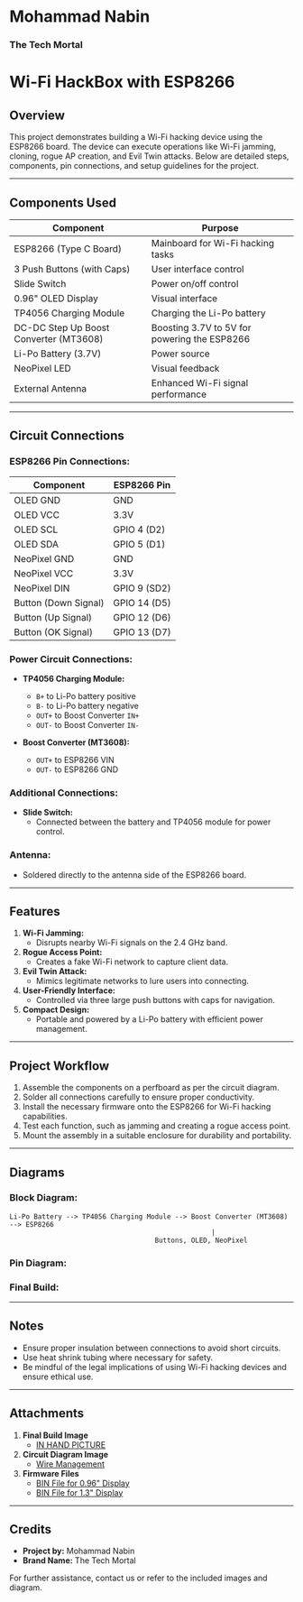 # Mohammad Nabin  
### **The Tech Mortal**

# Wi-Fi HackBox with ESP8266

## Overview

This project demonstrates building a Wi-Fi hacking device using the ESP8266 board. The device can execute operations like Wi-Fi jamming, cloning, rogue AP creation, and Evil Twin attacks. Below are detailed steps, components, pin connections, and setup guidelines for the project.

---

## Components Used

| Component                              | Purpose                                      |
| -------------------------------------- | -------------------------------------------- |
| ESP8266 (Type C Board)                 | Mainboard for Wi-Fi hacking tasks            |
| 3 Push Buttons (with Caps)             | User interface control                       |
| Slide Switch                           | Power on/off control                         |
| 0.96" OLED Display                     | Visual interface                             |
| TP4056 Charging Module                 | Charging the Li-Po battery                   |
| DC-DC Step Up Boost Converter (MT3608) | Boosting 3.7V to 5V for powering the ESP8266 |
| Li-Po Battery (3.7V)                   | Power source                                 |
| NeoPixel LED                           | Visual feedback                              |
| External Antenna                       | Enhanced Wi-Fi signal performance            |

---

## Circuit Connections

### ESP8266 Pin Connections:

| Component            | ESP8266 Pin  |
| -------------------- | ------------ |
| OLED GND             | GND          |
| OLED VCC             | 3.3V         |
| OLED SCL             | GPIO 4 (D2)  |
| OLED SDA             | GPIO 5 (D1)  |
| NeoPixel GND         | GND          |
| NeoPixel VCC         | 3.3V         |
| NeoPixel DIN         | GPIO 9 (SD2) |
| Button (Down Signal) | GPIO 14 (D5) |
| Button (Up Signal)   | GPIO 12 (D6) |
| Button (OK Signal)   | GPIO 13 (D7) |

### Power Circuit Connections:

- **TP4056 Charging Module:**

  - `B+` to Li-Po battery positive
  - `B-` to Li-Po battery negative
  - `OUT+` to Boost Converter `IN+`
  - `OUT-` to Boost Converter `IN-`

- **Boost Converter (MT3608):**

  - `OUT+` to ESP8266 VIN
  - `OUT-` to ESP8266 GND

### Additional Connections:

- **Slide Switch:**
  - Connected between the battery and TP4056 module for power control.

### Antenna:

- Soldered directly to the antenna side of the ESP8266 board.

---

## Features

1. **Wi-Fi Jamming:**
   - Disrupts nearby Wi-Fi signals on the 2.4 GHz band.
2. **Rogue Access Point:**
   - Creates a fake Wi-Fi network to capture client data.
3. **Evil Twin Attack:**
   - Mimics legitimate networks to lure users into connecting.
4. **User-Friendly Interface:**
   - Controlled via three large push buttons with caps for navigation.
5. **Compact Design:**
   - Portable and powered by a Li-Po battery with efficient power management.

---

## Project Workflow

1. Assemble the components on a perfboard as per the circuit diagram.
2. Solder all connections carefully to ensure proper conductivity.
3. Install the necessary firmware onto the ESP8266 for Wi-Fi hacking capabilities.
4. Test each function, such as jamming and creating a rogue access point.
5. Mount the assembly in a suitable enclosure for durability and portability.

---

## Diagrams

### Block Diagram:

```
Li-Po Battery --> TP4056 Charging Module --> Boost Converter (MT3608) --> ESP8266
                                                  |
                                    Buttons, OLED, NeoPixel
```

### Pin Diagram:



### Final Build:



---

## Notes

- Ensure proper insulation between connections to avoid short circuits.
- Use heat shrink tubing where necessary for safety.
- Be mindful of the legal implications of using Wi-Fi hacking devices and ensure ethical use.

---

## Attachments

1. **Final Build Image**
   - [IN HAND PICTURE](https://github.com/MohammadNabin/wifibox/blob/main/Front.jpg)
2. **Circuit Diagram Image**
   - [Wire Management](https://github.com/MohammadNabin/wifibox/blob/main/Back.jpg)
3. **Firmware Files**
   - [BIN File for 0.96" Display](https://github.com/MohammadNabin/wifibox/tree/main/Firmware)
   - [BIN File for 1.3" Display](https://github.com/MohammadNabin/wifibox/tree/main/Firmware)

---

## Credits

- **Project by:** Mohammad Nabin
- **Brand Name:** The Tech Mortal

For further assistance, contact us or refer to the included images and diagram.


